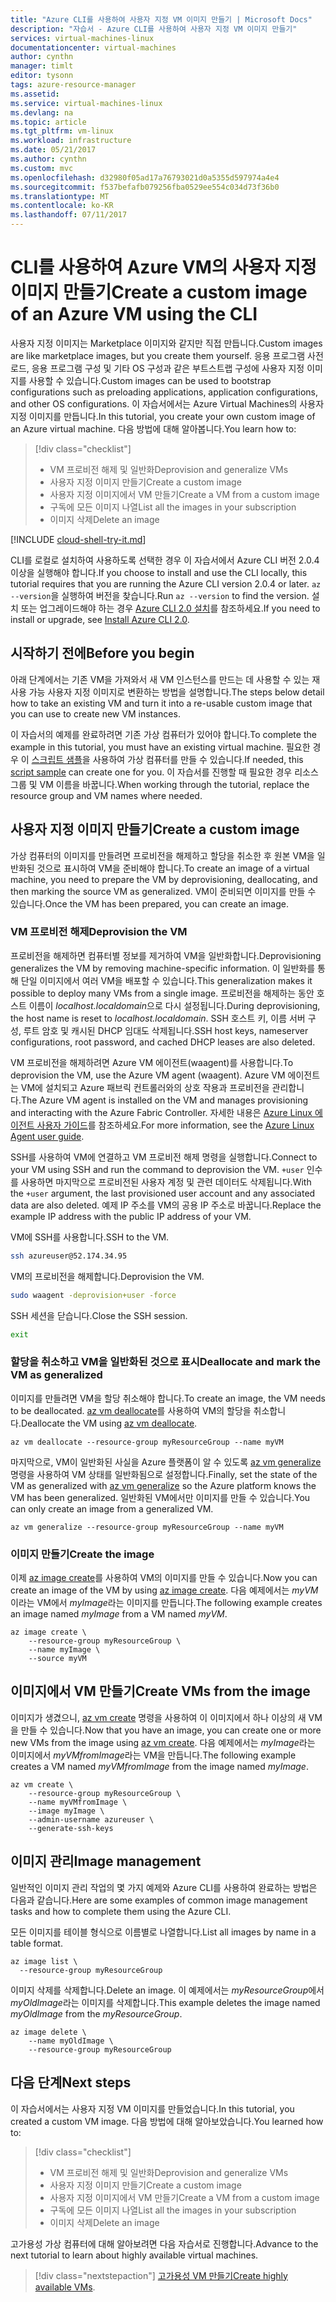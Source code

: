 ```yaml
---
title: "Azure CLI를 사용하여 사용자 지정 VM 이미지 만들기 | Microsoft Docs"
description: "자습서 - Azure CLI를 사용하여 사용자 지정 VM 이미지 만들기"
services: virtual-machines-linux
documentationcenter: virtual-machines
author: cynthn
manager: timlt
editor: tysonn
tags: azure-resource-manager
ms.assetid: 
ms.service: virtual-machines-linux
ms.devlang: na
ms.topic: article
ms.tgt_pltfrm: vm-linux
ms.workload: infrastructure
ms.date: 05/21/2017
ms.author: cynthn
ms.custom: mvc
ms.openlocfilehash: d32980f05ad17a76793021d0a5355d597974a4e4
ms.sourcegitcommit: f537befafb079256fba0529ee554c034d73f36b0
ms.translationtype: MT
ms.contentlocale: ko-KR
ms.lasthandoff: 07/11/2017
---
```

# <a name="create-a-custom-image-of-an-azure-vm-using-the-cli"></a><span data-ttu-id="01619-103">CLI를 사용하여 Azure VM의 사용자 지정 이미지 만들기</span><span class="sxs-lookup"><span data-stu-id="01619-103">Create a custom image of an Azure VM using the CLI</span></span>

<span data-ttu-id="01619-104">사용자 지정 이미지는 Marketplace 이미지와 같지만 직접 만듭니다.</span><span class="sxs-lookup"><span data-stu-id="01619-104">Custom images are like marketplace images, but you create them yourself.</span></span> <span data-ttu-id="01619-105">응용 프로그램 사전 로드, 응용 프로그램 구성 및 기타 OS 구성과 같은 부트스트랩 구성에 사용자 지정 이미지를 사용할 수 있습니다.</span><span class="sxs-lookup"><span data-stu-id="01619-105">Custom images can be used to bootstrap configurations such as preloading applications, application configurations, and other OS configurations.</span></span> <span data-ttu-id="01619-106">이 자습서에서는 Azure Virtual Machines의 사용자 지정 이미지를 만듭니다.</span><span class="sxs-lookup"><span data-stu-id="01619-106">In this tutorial, you create your own custom image of an Azure virtual machine.</span></span> <span data-ttu-id="01619-107">다음 방법에 대해 알아봅니다.</span><span class="sxs-lookup"><span data-stu-id="01619-107">You learn how to:</span></span>

> [!div class="checklist"]
> * <span data-ttu-id="01619-108">VM 프로비전 해제 및 일반화</span><span class="sxs-lookup"><span data-stu-id="01619-108">Deprovision and generalize VMs</span></span>
> * <span data-ttu-id="01619-109">사용자 지정 이미지 만들기</span><span class="sxs-lookup"><span data-stu-id="01619-109">Create a custom image</span></span>
> * <span data-ttu-id="01619-110">사용자 지정 이미지에서 VM 만들기</span><span class="sxs-lookup"><span data-stu-id="01619-110">Create a VM from a custom image</span></span>
> * <span data-ttu-id="01619-111">구독에 모든 이미지 나열</span><span class="sxs-lookup"><span data-stu-id="01619-111">List all the images in your subscription</span></span>
> * <span data-ttu-id="01619-112">이미지 삭제</span><span class="sxs-lookup"><span data-stu-id="01619-112">Delete an image</span></span>


[!INCLUDE [cloud-shell-try-it.md](../../../includes/cloud-shell-try-it.md)]

<span data-ttu-id="01619-113">CLI를 로컬로 설치하여 사용하도록 선택한 경우 이 자습서에서 Azure CLI 버전 2.0.4 이상을 실행해야 합니다.</span><span class="sxs-lookup"><span data-stu-id="01619-113">If you choose to install and use the CLI locally, this tutorial requires that you are running the Azure CLI version 2.0.4 or later.</span></span> <span data-ttu-id="01619-114">`az --version`을 실행하여 버전을 찾습니다.</span><span class="sxs-lookup"><span data-stu-id="01619-114">Run `az --version` to find the version.</span></span> <span data-ttu-id="01619-115">설치 또는 업그레이드해야 하는 경우 [Azure CLI 2.0 설치]( /cli/azure/install-azure-cli)를 참조하세요.</span><span class="sxs-lookup"><span data-stu-id="01619-115">If you need to install or upgrade, see [Install Azure CLI 2.0]( /cli/azure/install-azure-cli).</span></span> 

## <a name="before-you-begin"></a><span data-ttu-id="01619-116">시작하기 전에</span><span class="sxs-lookup"><span data-stu-id="01619-116">Before you begin</span></span>

<span data-ttu-id="01619-117">아래 단계에서는 기존 VM을 가져와서 새 VM 인스턴스를 만드는 데 사용할 수 있는 재사용 가능 사용자 지정 이미지로 변환하는 방법을 설명합니다.</span><span class="sxs-lookup"><span data-stu-id="01619-117">The steps below detail how to take an existing VM and turn it into a re-usable custom image that you can use to create new VM instances.</span></span>

<span data-ttu-id="01619-118">이 자습서의 예제를 완료하려면 기존 가상 컴퓨터가 있어야 합니다.</span><span class="sxs-lookup"><span data-stu-id="01619-118">To complete the example in this tutorial, you must have an existing virtual machine.</span></span> <span data-ttu-id="01619-119">필요한 경우 이 [스크립트 샘플](../scripts/virtual-machines-linux-cli-sample-create-vm-nginx.md)을 사용하여 가상 컴퓨터를 만들 수 있습니다.</span><span class="sxs-lookup"><span data-stu-id="01619-119">If needed, this [script sample](../scripts/virtual-machines-linux-cli-sample-create-vm-nginx.md) can create one for you.</span></span> <span data-ttu-id="01619-120">이 자습서를 진행할 때 필요한 경우 리소스 그룹 및 VM 이름을 바꿉니다.</span><span class="sxs-lookup"><span data-stu-id="01619-120">When working through the tutorial, replace the resource group and VM names where needed.</span></span>

## <a name="create-a-custom-image"></a><span data-ttu-id="01619-121">사용자 지정 이미지 만들기</span><span class="sxs-lookup"><span data-stu-id="01619-121">Create a custom image</span></span>

<span data-ttu-id="01619-122">가상 컴퓨터의 이미지를 만들려면 프로비전을 해제하고 할당을 취소한 후 원본 VM을 일반화된 것으로 표시하여 VM을 준비해야 합니다.</span><span class="sxs-lookup"><span data-stu-id="01619-122">To create an image of a virtual machine, you need to prepare the VM by deprovisioning, deallocating, and then marking the source VM as generalized.</span></span> <span data-ttu-id="01619-123">VM이 준비되면 이미지를 만들 수 있습니다.</span><span class="sxs-lookup"><span data-stu-id="01619-123">Once the VM has been prepared, you can create an image.</span></span>

### <a name="deprovision-the-vm"></a><span data-ttu-id="01619-124">VM 프로비전 해제</span><span class="sxs-lookup"><span data-stu-id="01619-124">Deprovision the VM</span></span> 

<span data-ttu-id="01619-125">프로비전을 해제하면 컴퓨터별 정보를 제거하여 VM을 일반화합니다.</span><span class="sxs-lookup"><span data-stu-id="01619-125">Deprovisioning generalizes the VM by removing machine-specific information.</span></span> <span data-ttu-id="01619-126">이 일반화를 통해 단일 이미지에서 여러 VM을 배포할 수 있습니다.</span><span class="sxs-lookup"><span data-stu-id="01619-126">This generalization makes it possible to deploy many VMs from a single image.</span></span> <span data-ttu-id="01619-127">프로비전을 해제하는 동안 호스트 이름이 *localhost.localdomain*으로 다시 설정됩니다.</span><span class="sxs-lookup"><span data-stu-id="01619-127">During deprovisioning, the host name is reset to *localhost.localdomain*.</span></span> <span data-ttu-id="01619-128">SSH 호스트 키, 이름 서버 구성, 루트 암호 및 캐시된 DHCP 임대도 삭제됩니다.</span><span class="sxs-lookup"><span data-stu-id="01619-128">SSH host keys, nameserver configurations, root password, and cached DHCP leases are also deleted.</span></span>

<span data-ttu-id="01619-129">VM 프로비전을 해제하려면 Azure VM 에이전트(waagent)를 사용합니다.</span><span class="sxs-lookup"><span data-stu-id="01619-129">To deprovision the VM, use the Azure VM agent (waagent).</span></span> <span data-ttu-id="01619-130">Azure VM 에이전트는 VM에 설치되고 Azure 패브릭 컨트롤러와의 상호 작용과 프로비전을 관리합니다.</span><span class="sxs-lookup"><span data-stu-id="01619-130">The Azure VM agent is installed on the VM and manages provisioning and interacting with the Azure Fabric Controller.</span></span> <span data-ttu-id="01619-131">자세한 내용은 [Azure Linux 에이전트 사용자 가이드](agent-user-guide.md)를 참조하세요.</span><span class="sxs-lookup"><span data-stu-id="01619-131">For more information, see the [Azure Linux Agent user guide](agent-user-guide.md).</span></span>

<span data-ttu-id="01619-132">SSH를 사용하여 VM에 연결하고 VM 프로비전 해제 명령을 실행합니다.</span><span class="sxs-lookup"><span data-stu-id="01619-132">Connect to your VM using SSH and run the command to deprovision the VM.</span></span> <span data-ttu-id="01619-133">`+user` 인수를 사용하면 마지막으로 프로비전된 사용자 계정 및 관련 데이터도 삭제됩니다.</span><span class="sxs-lookup"><span data-stu-id="01619-133">With the `+user` argument, the last provisioned user account and any associated data are also deleted.</span></span> <span data-ttu-id="01619-134">예제 IP 주소를 VM의 공용 IP 주소로 바꿉니다.</span><span class="sxs-lookup"><span data-stu-id="01619-134">Replace the example IP address with the public IP address of your VM.</span></span>

<span data-ttu-id="01619-135">VM에 SSH를 사용합니다.</span><span class="sxs-lookup"><span data-stu-id="01619-135">SSH to the VM.</span></span>
```bash
ssh azureuser@52.174.34.95
```
<span data-ttu-id="01619-136">VM의 프로비전을 해제합니다.</span><span class="sxs-lookup"><span data-stu-id="01619-136">Deprovision the VM.</span></span>

```bash
sudo waagent -deprovision+user -force
```
<span data-ttu-id="01619-137">SSH 세션을 닫습니다.</span><span class="sxs-lookup"><span data-stu-id="01619-137">Close the SSH session.</span></span>

```bash
exit
```

### <a name="deallocate-and-mark-the-vm-as-generalized"></a><span data-ttu-id="01619-138">할당을 취소하고 VM을 일반화된 것으로 표시</span><span class="sxs-lookup"><span data-stu-id="01619-138">Deallocate and mark the VM as generalized</span></span>

<span data-ttu-id="01619-139">이미지를 만들려면 VM을 할당 취소해야 합니다.</span><span class="sxs-lookup"><span data-stu-id="01619-139">To create an image, the VM needs to be deallocated.</span></span> <span data-ttu-id="01619-140">[az vm deallocate](/cli//azure/vm#deallocate)를 사용하여 VM의 할당을 취소합니다.</span><span class="sxs-lookup"><span data-stu-id="01619-140">Deallocate the VM using [az vm deallocate](/cli//azure/vm#deallocate).</span></span> 
   
```azurecli-interactive 
az vm deallocate --resource-group myResourceGroup --name myVM
```

<span data-ttu-id="01619-141">마지막으로, VM이 일반화된 사실을 Azure 플랫폼이 알 수 있도록 [az vm generalize](/cli//azure/vm#generalize) 명령을 사용하여 VM 상태를 일반화됨으로 설정합니다.</span><span class="sxs-lookup"><span data-stu-id="01619-141">Finally, set the state of the VM as generalized with [az vm generalize](/cli//azure/vm#generalize) so the Azure platform knows the VM has been generalized.</span></span> <span data-ttu-id="01619-142">일반화된 VM에서만 이미지를 만들 수 있습니다.</span><span class="sxs-lookup"><span data-stu-id="01619-142">You can only create an image from a generalized VM.</span></span>
   
```azurecli-interactive 
az vm generalize --resource-group myResourceGroup --name myVM
```

### <a name="create-the-image"></a><span data-ttu-id="01619-143">이미지 만들기</span><span class="sxs-lookup"><span data-stu-id="01619-143">Create the image</span></span>

<span data-ttu-id="01619-144">이제 [az image create](/cli//azure/image#create)를 사용하여 VM의 이미지를 만들 수 있습니다.</span><span class="sxs-lookup"><span data-stu-id="01619-144">Now you can create an image of the VM by using [az image create](/cli//azure/image#create).</span></span> <span data-ttu-id="01619-145">다음 예제에서는 *myVM*이라는 VM에서 *myImage*라는 이미지를 만듭니다.</span><span class="sxs-lookup"><span data-stu-id="01619-145">The following example creates an image named *myImage* from a VM named *myVM*.</span></span>
   
```azurecli-interactive 
az image create \
    --resource-group myResourceGroup \
    --name myImage \
    --source myVM
```
 
## <a name="create-vms-from-the-image"></a><span data-ttu-id="01619-146">이미지에서 VM 만들기</span><span class="sxs-lookup"><span data-stu-id="01619-146">Create VMs from the image</span></span>

<span data-ttu-id="01619-147">이미지가 생겼으니, [az vm create](/cli/azure/vm#create) 명령을 사용하여 이 이미지에서 하나 이상의 새 VM을 만들 수 있습니다.</span><span class="sxs-lookup"><span data-stu-id="01619-147">Now that you have an image, you can create one or more new VMs from the image using [az vm create](/cli/azure/vm#create).</span></span> <span data-ttu-id="01619-148">다음 예제에서는 *myImage*라는 이미지에서 *myVMfromImage*라는 VM을 만듭니다.</span><span class="sxs-lookup"><span data-stu-id="01619-148">The following example creates a VM named *myVMfromImage* from the image named *myImage*.</span></span>

```azurecli-interactive 
az vm create \
    --resource-group myResourceGroup \
    --name myVMfromImage \
    --image myImage \
    --admin-username azureuser \
    --generate-ssh-keys
```

## <a name="image-management"></a><span data-ttu-id="01619-149">이미지 관리</span><span class="sxs-lookup"><span data-stu-id="01619-149">Image management</span></span> 

<span data-ttu-id="01619-150">일반적인 이미지 관리 작업의 몇 가지 예제와 Azure CLI를 사용하여 완료하는 방법은 다음과 같습니다.</span><span class="sxs-lookup"><span data-stu-id="01619-150">Here are some examples of common image management tasks and how to complete them using the Azure CLI.</span></span>

<span data-ttu-id="01619-151">모든 이미지를 테이블 형식으로 이름별로 나열합니다.</span><span class="sxs-lookup"><span data-stu-id="01619-151">List all images by name in a table format.</span></span>

```azurecli-interactive 
az image list \
  --resource-group myResourceGroup
```

<span data-ttu-id="01619-152">이미지 삭제를 삭제합니다.</span><span class="sxs-lookup"><span data-stu-id="01619-152">Delete an image.</span></span> <span data-ttu-id="01619-153">이 예제에서는 *myResourceGroup*에서 *myOldImage*라는 이미지를 삭제합니다.</span><span class="sxs-lookup"><span data-stu-id="01619-153">This example deletes the image named *myOldImage* from the *myResourceGroup*.</span></span>

```azurecli-interactive 
az image delete \
    --name myOldImage \
    --resource-group myResourceGroup
```

## <a name="next-steps"></a><span data-ttu-id="01619-154">다음 단계</span><span class="sxs-lookup"><span data-stu-id="01619-154">Next steps</span></span>

<span data-ttu-id="01619-155">이 자습서에서는 사용자 지정 VM 이미지를 만들었습니다.</span><span class="sxs-lookup"><span data-stu-id="01619-155">In this tutorial, you created a custom VM image.</span></span> <span data-ttu-id="01619-156">다음 방법에 대해 알아보았습니다.</span><span class="sxs-lookup"><span data-stu-id="01619-156">You learned how to:</span></span>

> [!div class="checklist"]
> * <span data-ttu-id="01619-157">VM 프로비전 해제 및 일반화</span><span class="sxs-lookup"><span data-stu-id="01619-157">Deprovision and generalize VMs</span></span>
> * <span data-ttu-id="01619-158">사용자 지정 이미지 만들기</span><span class="sxs-lookup"><span data-stu-id="01619-158">Create a custom image</span></span>
> * <span data-ttu-id="01619-159">사용자 지정 이미지에서 VM 만들기</span><span class="sxs-lookup"><span data-stu-id="01619-159">Create a VM from a custom image</span></span>
> * <span data-ttu-id="01619-160">구독에 모든 이미지 나열</span><span class="sxs-lookup"><span data-stu-id="01619-160">List all the images in your subscription</span></span>
> * <span data-ttu-id="01619-161">이미지 삭제</span><span class="sxs-lookup"><span data-stu-id="01619-161">Delete an image</span></span>

<span data-ttu-id="01619-162">고가용성 가상 컴퓨터에 대해 알아보려면 다음 자습서로 진행합니다.</span><span class="sxs-lookup"><span data-stu-id="01619-162">Advance to the next tutorial to learn about highly available virtual machines.</span></span>

> [!div class="nextstepaction"]
> <span data-ttu-id="01619-163">[고가용성 VM 만들기](tutorial-availability-sets.md)</span><span class="sxs-lookup"><span data-stu-id="01619-163">[Create highly available VMs](tutorial-availability-sets.md).</span></span>

